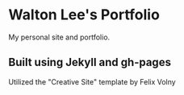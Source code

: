 # Walton Lee's Portfolio

My personal site and portfolio.

## Built using Jekyll and gh-pages

Utilized the "Creative Site" template by Felix Volny
